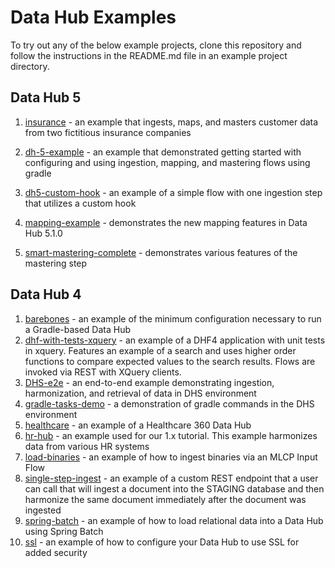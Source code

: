 # Data Hub Examples

To try out any of the below example projects, clone this repository and follow the instructions in the README.md file 
in an example project directory.

## Data Hub 5

1. [insurance](https://github.com/marklogic/marklogic-data-hub/tree/master/examples/insurance) - an example that ingests, maps, and masters customer data from two fictitious insurance companies

1. [dh-5-example](https://github.com/marklogic/marklogic-data-hub/tree/master/examples/dh-5-example) - an example that demonstrated getting started with configuring and using ingestion, mapping, and mastering flows using gradle

1. [dh5-custom-hook](https://github.com/marklogic/marklogic-data-hub/tree/master/examples/dh5-custom-hook) - an example of a simple flow with one ingestion step that utilizes a custom hook

1. [mapping-example](https://github.com/marklogic/marklogic-data-hub/tree/master/examples/mapping-example) - demonstrates the new mapping features in Data Hub 5.1.0

1. [smart-mastering-complete](https://github.com/marklogic/marklogic-data-hub/tree/master/examples/smart-mastering-complete) - demonstrates various features of the mastering step

## Data Hub 4

1. [barebones](https://github.com/marklogic/marklogic-data-hub/tree/master/examples/barebones) - an example of the minimum configuration necessary to run a Gradle-based Data Hub
1. [dhf-with-tests-xquery](https://github.com/marklogic/marklogic-data-hub/tree/master/examples/dhf4/dhf-with-tests-xquery) - an example of a DHF4 application with unit tests in xquery. Features an example of a search and uses higher order functions to compare expected values to the search results. Flows are invoked via REST with XQuery clients.  
1. [DHS-e2e](https://github.com/marklogic/marklogic-data-hub/tree/master/examples/dhf4/DHS-e2e) - an end-to-end example demonstrating ingestion, harmonization, and retrieval of data in DHS environment
1. [gradle-tasks-demo](https://github.com/marklogic/marklogic-data-hub/tree/master/examples/dhf4/gradle-tasks-demo) - a demonstration of gradle commands in the DHS environment
1. [healthcare](https://github.com/marklogic/marklogic-data-hub/tree/master/examples/dhf4/healthcare) - an example of a Healthcare 360 Data Hub
1. [hr-hub](https://github.com/marklogic/marklogic-data-hub/tree/master/examples/dhf4/hr-hub) - an example used for our 1.x tutorial. This example harmonizes data from various HR systems
1. [load-binaries](https://github.com/marklogic/marklogic-data-hub/tree/master/examples/dhf4/load-binaries) - an example of how to ingest binaries via an MLCP Input Flow
1. [single-step-ingest](https://github.com/marklogic/marklogic-data-hub/tree/master/examples/dhf4/single-step-ingest) - an example of a custom REST endpoint that a user can call that will ingest a document into the STAGING database and then harmonize the same document immediately after the document was ingested
1. [spring-batch](https://github.com/marklogic/marklogic-data-hub/tree/master/examples/dhf4/spring-batch) - an example of how to load relational data into a Data Hub using Spring Batch
1. [ssl](https://github.com/marklogic/marklogic-data-hub/tree/master/examples/dhf4/ssl) - an example of how to configure your Data Hub to use SSL for added security
